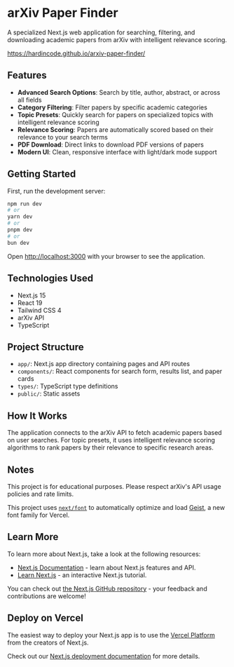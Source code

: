 # arXiv Paper Finder

A specialized Next.js web application for searching, filtering, and downloading academic papers from arXiv with intelligent relevance scoring.

https://hardincode.github.io/arxiv-paper-finder/

## Features

- **Advanced Search Options**: Search by title, author, abstract, or across all fields
- **Category Filtering**: Filter papers by specific academic categories
- **Topic Presets**: Quickly search for papers on specialized topics with intelligent relevance scoring
- **Relevance Scoring**: Papers are automatically scored based on their relevance to your search terms
- **PDF Download**: Direct links to download PDF versions of papers
- **Modern UI**: Clean, responsive interface with light/dark mode support

## Getting Started

First, run the development server:

```bash
npm run dev
# or
yarn dev
# or
pnpm dev
# or
bun dev
```

Open [http://localhost:3000](http://localhost:3000) with your browser to see the application.

## Technologies Used

- Next.js 15
- React 19
- Tailwind CSS 4
- arXiv API
- TypeScript

## Project Structure

- `app/`: Next.js app directory containing pages and API routes
- `components/`: React components for search form, results list, and paper cards
- `types/`: TypeScript type definitions
- `public/`: Static assets

## How It Works

The application connects to the arXiv API to fetch academic papers based on user searches. For topic presets, it uses intelligent relevance scoring algorithms to rank papers by their relevance to specific research areas.

## Notes

This project is for educational purposes. Please respect arXiv's API usage policies and rate limits.

This project uses [`next/font`](https://nextjs.org/docs/app/building-your-application/optimizing/fonts) to automatically optimize and load [Geist](https://vercel.com/font), a new font family for Vercel.

## Learn More

To learn more about Next.js, take a look at the following resources:

- [Next.js Documentation](https://nextjs.org/docs) - learn about Next.js features and API.
- [Learn Next.js](https://nextjs.org/learn) - an interactive Next.js tutorial.

You can check out [the Next.js GitHub repository](https://github.com/vercel/next.js) - your feedback and contributions are welcome!

## Deploy on Vercel

The easiest way to deploy your Next.js app is to use the [Vercel Platform](https://vercel.com/new?utm_medium=default-template&filter=next.js&utm_source=create-next-app&utm_campaign=create-next-app-readme) from the creators of Next.js.

Check out our [Next.js deployment documentation](https://nextjs.org/docs/app/building-your-application/deploying) for more details.
